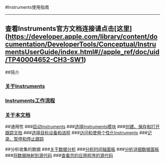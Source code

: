 

#Instruments使用指南

----------------------------------------------
查看Instruments官方文档连接请点击[这里] (https://developer.apple.com/library/content/documentation/DeveloperTools/Conceptual/InstrumentsUserGuide/index.html#//apple_ref/doc/uid/TP40004652-CH3-SW1)
----------------------------------------------


##简介
### [关于Instruments](关于Instruments.md)
### [Instruments工作流程](Instruments工作流程.md)
###  [关于本文档](关于本文档.md)

##通用性
###[启动Instruments](启动Instruments.md)
###[选择Instruments模块](选择Instruments模块.md)
###[创建、保存和打开跟踪文档](创建、保存和打开跟踪文档.md)
###[选择目标设备和进程](选择目标设备和进程.md)
###[访问和使用个性化Instruments](访问和使用个性化Instruments.md)
###[记录、暂停和停止跟踪](记录、暂停和停止跟踪.md)

##分析收集的数据
###[关于数据分析](关于数据分析.md)
###[分析时间轴面板](分析时间轴面板.md)
###[分析详细数据面板](分析详细数据面板.md)
###[将数据映射到源代码](将数据映射到源代码.md)
###[查看您的应用程序的源代码](查看您的应用程序的源代码.md)
